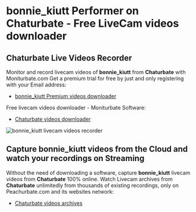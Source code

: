 # bonnie_kiutt Performer on Chaturbate - Free LiveCam videos downloader

## Chaturbate Live Videos Recorder

Monitor and record livecam videos of **bonnie_kiutt** from **Chaturbate** with Moniturbate.com
Get a premium trial for free by just and only registering with your Email address:
* [bonnie_kiutt Premium videos downloader](https://moniturbate.com/request-demo-licence-key.html)

Free livecam videos downloader - Moniturbate Software:
* [Chaturbate videos downloader](https://moniturbate.com/moniturbate-download-software.html)

![bonnie_kiutt livecam videos recorder](https://peachurnet.com/templates/moniturbate-software.png)


## Capture bonnie_kiutt videos from the Cloud and watch your recordings on Streaming

Without the need of downloading a software, capture **bonnie_kiutt** livecam videos from **Chaturbate** 100% online.
Watch Livecam archives from **Chaturbate** unlimitedly from thousands of existing recordings, only on Peachurbate.com and its websites network:
* [Chaturbate videos archives](https://peachurnet.com/)